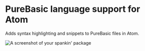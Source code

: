 # PureBasic language support for Atom

Adds syntax highlighting and snippets to PureBasic files in Atom.

![A screenshot of your spankin' package](https://f.cloud.github.com/assets/69169/2290250/c35d867a-a017-11e3-86be-cd7c5bf3ff9b.gif)
